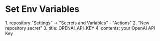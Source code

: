 <h1>Set Env Variables</h1>
1. repository "Settings" -> "Secrets and Variables" - "Actions"
2. "New repository secret"
3. title: OPENAI_API_KEY
4. contents: your OpenAI API Key